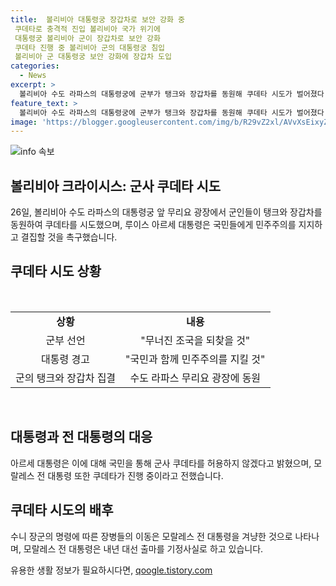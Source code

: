 ```yaml
---
title:  볼리비아 대통령궁 장갑차로 보안 강화 중
 쿠데타로 충격적 진입 볼리비아 국가 위기에
 대통령궁 볼리비아 군이 장갑차로 보안 강화
 쿠데타 진행 중 볼리비아 군의 대통령궁 침입
 볼리비아 군 대통령궁 보안 강화에 장갑차 도입
categories:
  - News
excerpt: >
  볼리비아 수도 라파스의 대통령궁에 군부가 탱크와 장갑차를 동원해 쿠데타 시도가 벌어졌다. 대통령은 국민들에게 민주주의를 지키기 위해 결집을 촉구하고, 군부는 무너진 조국을 되찾을 것이라고 선언했다. 대통령은 쿠데타 시도를 경고하며 국민과 함께 민주주의를 지킬 것이라고 밝혔다. 군은 무리요 광장에 집결하고, 대통령과 전 대통령은 사태를 염려했다. 내년 대통령선거를 위한 정치적 갈등이 쿠데타 시도의 배경으로 지적되고 있다.
feature_text: >
  볼리비아 수도 라파스의 대통령궁에 군부가 탱크와 장갑차를 동원해 쿠데타 시도가 벌어졌다. 대통령은 국민들에게 민주주의를 지키기 위해 결집을 촉구하고, 군부는 무너진 조국을 되찾을 것이라고 선언했다. 대통령은 쿠데타 시도를 경고하며 국민과 함께 민주주의를 지킬 것이라고 밝혔다. 군은 무리요 광장에 집결하고, 대통령과 전 대통령은 사태를 염려했다. 내년 대통령선거를 위한 정치적 갈등이 쿠데타 시도의 배경으로 지적되고 있다.
image: 'https://blogger.googleusercontent.com/img/b/R29vZ2xl/AVvXsEixyZcFfHzMRdzZMjFBmAUKJYCLCGyLL1o632UiGVXcaFdKo_bkvkuCioo0uUKlGfBVcT3P84aROyZIXSBEx3Aw5nCQ3pTgDom1WDC4m8eifvWiAmWEEVb4x6G_l8C0QH225ldMjyaFvpxGEBGNO37VmDTDMHGhJPq73UglMfDca1-0aw/s1600/blogspot.png'
---
```


<p><img src="https://blogger.googleusercontent.com/img/b/R29vZ2xl/AVvXsEixyZcFfHzMRdzZMjFBmAUKJYCLCGyLL1o632UiGVXcaFdKo_bkvkuCioo0uUKlGfBVcT3P84aROyZIXSBEx3Aw5nCQ3pTgDom1WDC4m8eifvWiAmWEEVb4x6G_l8C0QH225ldMjyaFvpxGEBGNO37VmDTDMHGhJPq73UglMfDca1-0aw/s1600/blogspot.png" alt="info 속보" /></p>

<h2 data-ke-size="size26">볼리비아 크라이시스: 군사 쿠데타 시도</h2>

<p data-ke-size="size16">26일, 볼리비아 수도 라파스의 대통령궁 앞 무리요 광장에서 군인들이 탱크와 장갑차를 동원하여 쿠데타를 시도했으며, 루이스 아르세 대통령은 국민들에게 민주주의를 지지하고 결집할 것을 촉구했습니다.</p>

<h2 data-ke-size="size24">쿠데타 시도 상황</h2>

<p data-ke-size="size16">&nbsp;</p>

<table>
    <tbody>
        <tr>
            <td style="text-align: center; height: 17px;"><b>상황</b></td>
            <td style="text-align: center; height: 17px;"><b>내용</b></td>
        </tr>
        <tr>
            <td style="text-align: center; height: 17px;">군부 선언</td>
            <td style="text-align: center; height: 17px;">"무너진 조국을 되찾을 것"</td>
        </tr>
        <tr>
            <td style="text-align: center; height: 17px;">대통령 경고</td>
            <td style="text-align: center; height: 17px;">"국민과 함께 민주주의를 지킬 것"</td>
        </tr>
        <tr>
            <td style="text-align: center; height: 17px;">군의 탱크와 장갑차 집결</td>
            <td style="text-align: center; height: 17px;">수도 라파스 무리요 광장에 동원</td>
        </tr>
    </tbody>
</table>

<p data-ke-size="size16">&nbsp;</p>

<h2 data-ke-size="size24">대통령과 전 대통령의 대응</h2>

<p data-ke-size="size16">아르세 대통령은 이에 대해 국민을 통해 군사 쿠데타를 허용하지 않겠다고 밝혔으며, 모랄레스 전 대통령 또한 쿠데타가 진행 중이라고 전했습니다. </p>

<h2 data-ke-size="size24">쿠데타 시도의 배후</h2>

<p data-ke-size="size16">수니 장군의 명령에 따른 장병들의 이동은 모랄레스 전 대통령을 겨냥한 것으로 나타나며, 모랄레스 전 대통령은 내년 대선 출마를 기정사실로 하고 있습니다.</p>
유용한 생활 정보가 필요하시다면, <a href="https://qoogle.tistory.com" rel="dofollow">qoogle.tistory.com</a>


